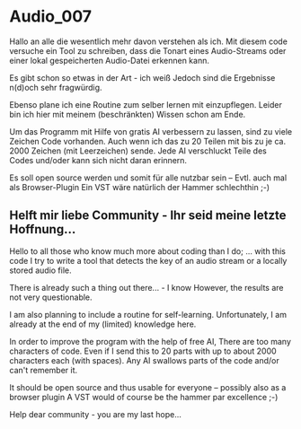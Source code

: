 # Audio_007
Hallo an alle die wesentlich mehr davon verstehen als ich.
Mit diesem code versuche ein Tool zu schreiben, dass die Tonart eines Audio-Streams
oder einer lokal gespeicherten Audio-Datei erkennen kann.

Es gibt schon so etwas in der Art - ich weiß
Jedoch sind die Ergebnisse n(d)och sehr fragwürdig.

Ebenso plane ich eine Routine zum selber lernen mit einzupflegen.
Leider bin ich hier mit meinem (beschränkten) Wissen schon am Ende.

Um das Programm mit Hilfe von gratis AI verbessern zu lassen,
sind zu viele Zeichen Code vorhanden.
Auch wenn ich das zu 20 Teilen mit bis zu je ca. 2000 Zeichen (mit Leerzeichen) sende.
Jede AI verschluckt Teile des Codes und/oder kann sich nicht daran erinnern.

Es soll open source werden und somit für alle nutzbar sein – Evtl. auch mal als Browser-Plugin
Ein VST wäre natürlich der Hammer schlechthin ;-)

Helft mir liebe Community - Ihr seid meine letzte Hoffnung…
------------------------------------------------------------------------------------------------
Hello to all those who know much more about coding than I do;
... with this code I try to write a tool that detects the key of an audio stream
or a locally stored audio file.

There is already such a thing out there... - I know
However, the results are not very questionable.

I am also planning to include a routine for self-learning.
Unfortunately, I am already at the end of my (limited) knowledge here.

In order to improve the program with the help of free AI,
There are too many characters of code.
Even if I send this to 20 parts with up to about 2000 characters each (with spaces).
Any AI swallows parts of the code and/or can't remember it.

It should be open source and thus usable for everyone – possibly also as a browser plugin
A VST would of course be the hammer par excellence ;-)

Help dear community - you are my last hope...
